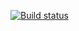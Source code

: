 [![Build status](https://ci.appveyor.com/api/projects/status/3oeuavni8d0evvjh?svg=true)](https://ci.appveyor.com/project/nhegm/auto-hw2-task3)
